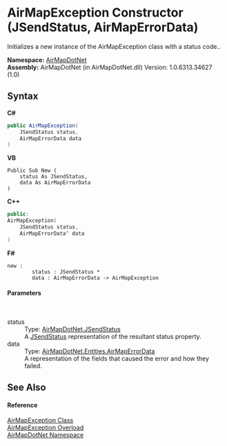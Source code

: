 # AirMapException Constructor (JSendStatus, AirMapErrorData)
 

Initializes a new instance of the AirMapException class with a status code..

**Namespace:**&nbsp;<a href="N_AirMapDotNet">AirMapDotNet</a><br />**Assembly:**&nbsp;AirMapDotNet (in AirMapDotNet.dll) Version: 1.0.6313.34627 (1.0)

## Syntax

**C#**<br />
``` C#
public AirMapException(
	JSendStatus status,
	AirMapErrorData data
)
```

**VB**<br />
``` VB
Public Sub New ( 
	status As JSendStatus,
	data As AirMapErrorData
)
```

**C++**<br />
``` C++
public:
AirMapException(
	JSendStatus status, 
	AirMapErrorData^ data
)
```

**F#**<br />
``` F#
new : 
        status : JSendStatus * 
        data : AirMapErrorData -> AirMapException
```


#### Parameters
&nbsp;<dl><dt>status</dt><dd>Type: <a href="T_AirMapDotNet_JSendStatus">AirMapDotNet.JSendStatus</a><br />A <a href="T_AirMapDotNet_JSendStatus">JSendStatus</a> representation of the resultant status property.</dd><dt>data</dt><dd>Type: <a href="T_AirMapDotNet_Entities_AirMapErrorData">AirMapDotNet.Entities.AirMapErrorData</a><br />A representation of the fields that caused the error and how they failed.</dd></dl>

## See Also


#### Reference
<a href="T_AirMapDotNet_AirMapException">AirMapException Class</a><br /><a href="Overload_AirMapDotNet_AirMapException__ctor">AirMapException Overload</a><br /><a href="N_AirMapDotNet">AirMapDotNet Namespace</a><br />